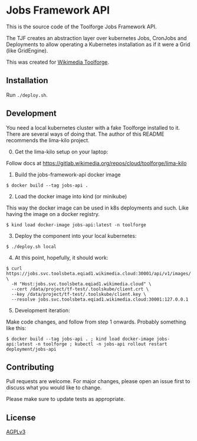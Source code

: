 # Jobs Framework API

This is the source code of the Toolforge Jobs Framework API.

The TJF creates an abstraction layer over kubernetes Jobs, CronJobs and Deployments to allow
operating a Kubernetes installation as if it were a Grid (like GridEngine).

This was created for [Wikimedia Toolforge](https://toolforge.org).

## Installation

Run `./deploy.sh`.

## Development

You need a local kubernetes cluster with a fake Toolforge installed to it. There are several ways
of doing that. The author of this README recommends the lima-kilo project.

 0) Get the lima-kilo setup on your laptop:

  Follow docs at https://gitlab.wikimedia.org/repos/cloud/toolforge/lima-kilo

 1) Build the jobs-framework-api docker image

```
$ docker build --tag jobs-api .
```

 2) Load the docker image into kind (or minikube)

  This way the docker image can be used in k8s deployments and such. Like having the image on a
  docker registry.

```
$ kind load docker-image jobs-api:latest -n toolforge
```

 3) Deploy the component into your local kubernetes:

```
$ ./deploy.sh local
```

 4) At this point, hopefully, it should work:

```
$ curl https://jobs.svc.toolsbeta.eqiad1.wikimedia.cloud:30001/api/v1/images/ \
  -H "Host:jobs.svc.toolsbeta.eqiad1.wikimedia.cloud" \
  --cert /data/project/tf-test/.toolskube/client.crt \
  --key /data/project/tf-test/.toolskube/client.key \
  --resolve jobs.svc.toolsbeta.eqiad1.wikimedia.cloud:30001:127.0.0.1
```

 5) Development iteration:

 Make code changes, and follow from step 1 onwards. Probably something like this:

```
$ docker build --tag jobs-api . ; kind load docker-image jobs-api:latest -n toolforge ; kubectl -n jobs-api rollout restart deployment/jobs-api
```

## Contributing
Pull requests are welcome. For major changes, please open an issue first to discuss what you would like to change.

Please make sure to update tests as appropriate.

## License
[AGPLv3](https://choosealicense.com/licenses/agpl-3.0/)
